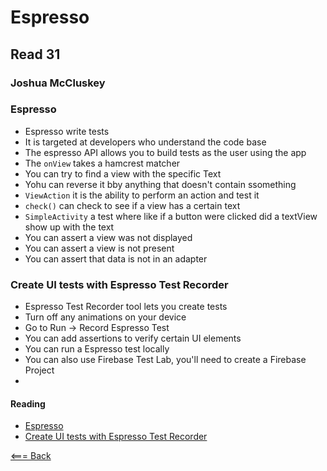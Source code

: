 # Espresso

## Read 31

### Joshua McCluskey


### Espresso
- Espresso write tests
- It is targeted at developers who understand the code base
- The espresso API allows you to build tests as the user using the app
- The `onView` takes a hamcrest matcher
- You can try to find a view with the specific Text
- Yohu can reverse it bby anything that doesn't contain ssomething
- `ViewAction` it is the ability to perform an action and test it
- `check()` can check to see if a view has a certain text
- `SimpleActivity` a test where like if a button were clicked did a textView show up with the text
- You can assert a view was not displayed
- You can assert a view is not present
- You can assert that data is not in an adapter


### Create UI tests with Espresso Test Recorder

- Espresso Test Recorder tool lets you create tests 
- Turn off any animations on your device
- Go to Run -> Record Espresso Test
- You can add assertions to verify certain UI elements
- You can run a Espresso test locally
- You can also use Firebase Test Lab, you'll need to create a Firebase Project
- 


#### Reading

- [Espresso](https://developer.android.com/training/testing/espresso)
- [Create UI tests with Espresso Test Recorder](https://developer.android.com/studio/test/other-testing-tools/espresso-test-recorder)


[<=== Back](../README.md)